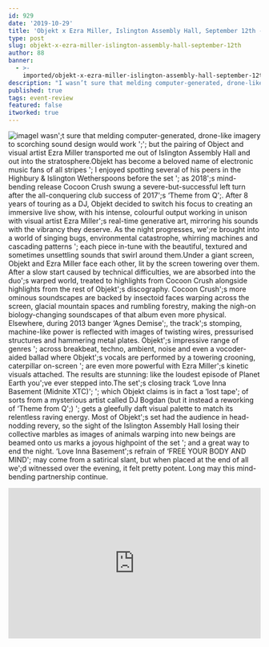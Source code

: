 ```yaml
---
id: 929
date: '2019-10-29'
title: 'Objekt x Ezra Miller, Islington Assembly Hall, September 12th - Loose Lips'
type: post
slug: objekt-x-ezra-miller-islington-assembly-hall-september-12th
author: 88
banner:
  - >-
    imported/objekt-x-ezra-miller-islington-assembly-hall-september-12th/image929.jpeg
description: "I wasn’t sure that melding computer-generated, drone-like imagery to scorching sound design would work \_– but the pairing of Object and visual artist Ezra Miller transported me out of Islington Assembly Hall and out into the stratosphere. Objekt has become a beloved name of electronic music fans of all stripes – I enjoyed spotting several [...]Read More..."
published: true
tags: event-review
featured: false
itworked: true
---
```

![image](../imported/objekt-x-ezra-miller-islington-assembly-hall-september-12th/image929.jpeg)I wasn';t sure that melding computer-generated, drone-like imagery to scorching sound design would work ';'; but the pairing of Object and visual artist Ezra Miller transported me out of Islington Assembly Hall and out into the stratosphere.Objekt has become a beloved name of electronic music fans of all stripes '; I enjoyed spotting several of his peers in the Highbury & Islington Wetherspoons before the set '; as 2018';s mind-bending release Cocoon Crush swung a severe-but-successful left turn after the all-conquering club success of 2017';s ‘Theme from Q';. After 8 years of touring as a DJ, Objekt decided to switch his focus to creating an immersive live show, with his intense, colourful output working in unison with visual artist Ezra Miller';s real-time generative art, mirroring his sounds with the vibrancy they deserve. As the night progresses, we';re brought into a world of singing bugs, environmental catastrophe, whirring machines and cascading patterns '; each piece in-tune with the beautiful, textured and sometimes unsettling sounds that swirl around them.Under a giant screen, Objekt and Ezra Miller face each other, lit by the screen towering over them. After a slow start caused by technical difficulties, we are absorbed into the duo';s warped world, treated to highlights from Cocoon Crush alongside highlights from the rest of Objekt';s discography. Cocoon Crush';s more ominous soundscapes are backed by insectoid faces warping across the screen, glacial mountain spaces and rumbling forestry, making the nigh-on biology-changing soundscapes of that album even more physical. Elsewhere, during 2013 banger ‘Agnes Demise';, the track';s stomping, machine-like power is reflected with images of twisting wires, pressurised structures and hammering metal plates. Objekt';s impressive range of genres '; across breakbeat, techno, ambient, noise and even a vocoder-aided ballad where Objekt';s vocals are performed by a towering crooning, caterpillar on-screen '; are even more powerful with Ezra Miller';s kinetic visuals attached. The results are stunning: like the loudest episode of Planet Earth you';ve ever stepped into.The set';s closing track ‘Love Inna Basement (Midnite XTC)'; '; which Objekt claims is in fact a ‘lost tape'; of sorts from a mysterious artist called DJ Bogdan (but it instead a reworking of ‘Theme from Q';) '; gets a gleefully daft visual palette to match its relentless raving energy. Most of Objekt';s set had the audience in head-nodding revery, so the sight of the Islington Assembly Hall losing their collective marbles as images of animals warping into new beings are beamed onto us marks a joyous highpoint of the set '; and a great way to end the night. ‘Love Inna Basement';s refrain of ‘FREE YOUR BODY AND MIND'; may come from a satirical slant, but when placed at the end of all we';d witnessed over the evening, it felt pretty potent. Long may this mind-bending partnership continue.

<iframe width='100%' height='300' scrolling='no' frameborder='no' allow='autoplay' src='http://www.youtube.com/embed/NlW2naIokwA?wmode=opaque'></iframe>
